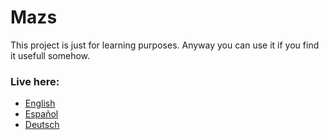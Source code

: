 # Mazs

This project is just for learning purposes. Anyway you can use it if you find it usefull somehow.

### Live here:

* [English](http://naoxink.hol.es/mazs2?lang=en)
* [Español](http://naoxink.hol.es/mazs2?lang=es)
* [Deutsch](http://naoxink.hol.es/mazs2?lang=de)
